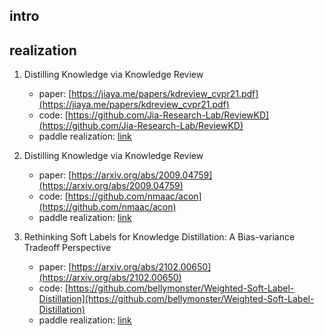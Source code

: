 ## intro


## realization

1. Distilling Knowledge via Knowledge Review
    * paper: [https://jiaya.me/papers/kdreview_cvpr21.pdf](https://jiaya.me/papers/kdreview_cvpr21.pdf)
    * code: [https://github.com/Jia-Research-Lab/ReviewKD](https://github.com/Jia-Research-Lab/ReviewKD)
    * paddle realization: [link](./knowledge_review/)

2. Distilling Knowledge via Knowledge Review
    * paper: [https://arxiv.org/abs/2009.04759](https://arxiv.org/abs/2009.04759)
    * code: [https://github.com/nmaac/acon](https://github.com/nmaac/acon)
    * paddle realization: [link](./acon/)

3. Rethinking Soft Labels for Knowledge Distillation: A Bias-variance Tradeoff Perspective
    * paper: [https://arxiv.org/abs/2102.00650](https://arxiv.org/abs/2102.00650)
    * code: [https://github.com/bellymonster/Weighted-Soft-Label-Distillation](https://github.com/bellymonster/Weighted-Soft-Label-Distillation)
    * paddle realization: [link](./weighted_soft_label_distillation/)
